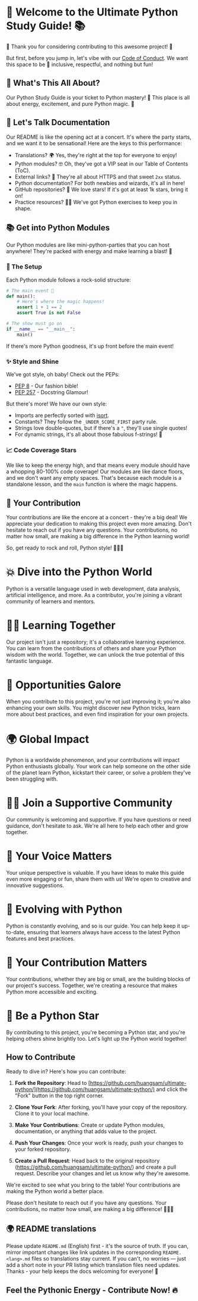# 🚀 Welcome to the Ultimate Python Study Guide! 📚

🎉 Thank you for considering contributing to this awesome project! 🎉

But first, before you jump in, let's vibe with our [Code of Conduct](CODE_OF_CONDUCT.md). We want this space to be 🌈 inclusive, respectful, and nothing but fun!

## 🐍 What's This All About?

Our Python Study Guide is your ticket to Python mastery! 🐍 This place is all about energy, excitement, and pure Python magic. 💫

## 📖 Let's Talk Documentation

Our README is like the opening act at a concert. It's where the party starts, and we want it to be sensational! Here are the keys to this performance:

- Translations? 🌍 Yes, they're right at the top for everyone to enjoy!
- Python modules? 🤓 Oh, they've got a VIP seat in our Table of Contents (ToC).
- External links? 🔗 They're all about HTTPS and that sweet `2xx` status.
- Python documentation? For both newbies and wizards, it's all in here!
- GitHub repositories? 🌟 We love stars! If it's got at least 1k stars, bring it on!
- Practice resources? 🏋️‍♂️ We've got Python exercises to keep you in shape.

## 📚 Get into Python Modules

Our Python modules are like mini-python-parties that you can host anywhere! They're packed with energy and make learning a blast! 🎉

### 🧩 The Setup

Each Python module follows a rock-solid structure:

```python
# The main event 🎉
def main():
    # Here's where the magic happens!
    assert 1 + 1 == 2
    assert True is not False

# The show must go on
if __name__ == "__main__":
    main()
```

If there's more Python goodness, it's up front before the main event!

### ✨ Style and Shine

We've got style, oh baby! Check out the PEPs:

- [PEP 8](https://www.python.org/dev/peps/pep-0008) - Our fashion bible!
- [PEP 257](https://www.python.org/dev/peps/pep-0257) - Docstring Glamour!

But there's more! We have our own style:

- Imports are perfectly sorted with [isort](https://github.com/timothycrosley/isort).
- Constants? They follow the `_UNDER_SCORE_FIRST` party rule.
- Strings love double-quotes, but if there's a `"`, they'll use single quotes!
- For dynamic strings, it's all about those fabulous f-strings! 🎤

### 📈 Code Coverage Stars

We like to keep the energy high, and that means every module should have a whopping 80-100% code coverage! Our modules are like dance floors, and we don't want any empty spaces. That's because each module is a standalone lesson, and the `main` function is where the magic happens.

## 🌟 Your Contribution

Your contributions are like the encore at a concert - they're a big deal! We appreciate your dedication to making this project even more amazing. Don't hesitate to reach out if you have any questions. Your contributions, no matter how small, are making a big difference in the Python learning world!

So, get ready to rock and roll, Python style! 🤘🐍💥

# 💥 Dive into the Python World

Python is a versatile language used in web development, data analysis, artificial intelligence, and more. As a contributor, you're joining a vibrant community of learners and mentors.

# 🧑‍💻 Learning Together

Our project isn't just a repository; it's a collaborative learning experience. You can learn from the contributions of others and share your Python wisdom with the world. Together, we can unlock the true potential of this fantastic language.

# 🚀 Opportunities Galore

When you contribute to this project, you're not just improving it; you're also enhancing your own skills. You might discover new Python tricks, learn more about best practices, and even find inspiration for your own projects.

# 🌍 Global Impact

Python is a worldwide phenomenon, and your contributions will impact Python enthusiasts globally. Your work can help someone on the other side of the planet learn Python, kickstart their career, or solve a problem they've been struggling with.

# 🙋‍♀️ Join a Supportive Community

Our community is welcoming and supportive. If you have questions or need guidance, don't hesitate to ask. We're all here to help each other and grow together.

# 📢 Your Voice Matters

Your unique perspective is valuable. If you have ideas to make this guide even more engaging or fun, share them with us! We're open to creative and innovative suggestions.

# 🤖 Evolving with Python

Python is constantly evolving, and so is our guide. You can help keep it up-to-date, ensuring that learners always have access to the latest Python features and best practices.

# 🎉 Your Contribution Matters

Your contributions, whether they are big or small, are the building blocks of our project's success. Together, we're creating a resource that makes Python more accessible and exciting.

# 🌟 Be a Python Star

By contributing to this project, you're becoming a Python star, and you're helping others shine brightly too. Let's light up the Python world together!

## How to Contribute

Ready to dive in? Here's how you can contribute:

1. **Fork the Repository**: Head to [https://github.com/huangsam/ultimate-python/](https://github.com/huangsam/ultimate-python/) and click the "Fork" button in the top right corner.

2. **Clone Your Fork**: After forking, you'll have your copy of the repository. Clone it to your local machine.

3. **Make Your Contributions**: Create or update Python modules, documentation, or anything that adds value to the project.

4. **Push Your Changes**: Once your work is ready, push your changes to your forked repository.

5. **Create a Pull Request**: Head back to the original repository (https://github.com/huangsam/ultimate-python/) and create a pull request. Describe your changes and let us know why they're awesome.

We're excited to see what you bring to the table! Your contributions are making the Python world a better place.

Please don't hesitate to reach out if you have any questions. Your contributions, no matter how small, are making a big difference! 🌟🐍💥

## 🌍 README translations

Please update `README.md` (English) first - it's the source of truth. If you can, mirror important changes like link updates in the corresponding `README.<lang>.md` files so translations stay current. If you can't, no worries — just add a short note in your PR listing which translation files need updates. Thanks - your help keeps the docs welcoming for everyone! 🙏

## Feel the Pythonic Energy - Contribute Now! 🔥
